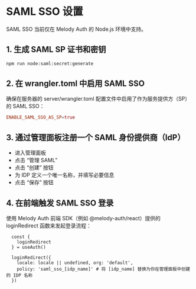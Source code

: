 # SAML SSO 设置

SAML SSO 当前仅在 Melody Auth 的 Node.js 环境中支持。

## 1. 生成 SAML SP 证书和密钥

```bash
npm run node:saml:secret:generate
```

## 2. 在 wrangler.toml 中启用 SAML SSO
确保在服务器的 server/wrangler.toml 配置文件中启用了作为服务提供方（SP）的 SAML SSO：

```toml
ENABLE_SAML_SSO_AS_SP=true
```

## 3. 通过管理面板注册一个 SAML 身份提供商（IdP）

- 进入管理面板
- 点击 “管理 SAML”
- 点击 “创建” 按钮
- 为 IDP 定义一个唯一名称，并填写必要信息
- 点击 “保存” 按钮

## 4. 在前端触发 SAML SSO 登录

使用 Melody Auth 前端 SDK（例如 @melody-auth/react）提供的 loginRedirect 函数来发起登录流程：

```
  const {
    loginRedirect
  } = useAuth()

  loginRedirect({
    locale: locale || undefined, org: 'default',
    policy: 'saml_sso_[idp_name]' # 将 [idp_name] 替换为你在管理面板中创建的 IDP 名称
  })
```
